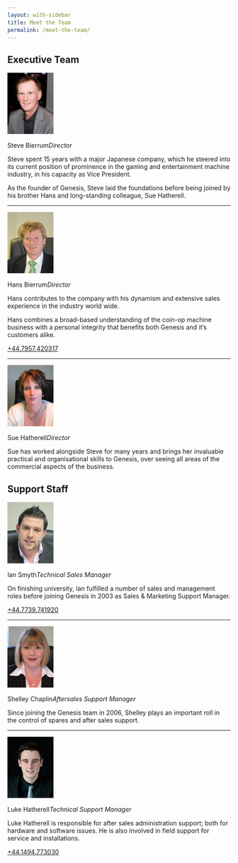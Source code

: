 ```yaml
---
layout: with-sidebar
title: Meet the Team
permalink: /meet-the-team/
---
```



<h2 class="execteam">Executive Team</h2>
<p><img loading="lazy" class="alignnone size-full wp-image-100" title="Steve" src="/images/Steve.jpg"
    alt="" width="104" height="138" /></p>
<div class="bio">
  <p>Steve Bierrum<em>Director</em></p>
  <p>Steve spent 15 years with a major Japanese company, which he steered into its current position of prominence in
    the gaming and entertainment machine industry, in his capacity as Vice President.</p>
  <p>As the founder of Genesis, Steve laid the foundations before being joined by his brother Hans and long-standing
    colleague, Sue Hatherell.</p>
</div>
<hr />
<p><img loading="lazy" class="alignnone size-full wp-image-101" title="Hans" src="/images/Hans.jpg"
    alt="" width="104" height="138" /></p>
<div class="bio">
  <p>Hans Bierrum<em>Director</em></p>
  <p>Hans contributes to the company with his dynamism and extensive sales experience in the industry world wide.
  </p>
  <p>Hans combines a broad-based understanding of the coin-op machine business with a personal integrity that
    benefits both Genesis and it&#8217;s customers alike.</p>
  <p><a href="tel:+441494773030">+44.7957.420317</a></p>
</div>
<hr />
<p><img loading="lazy" class="alignnone size-full wp-image-102" title="sue" src="/images/sue.jpg"
    alt="" width="104" height="138" /></p>
<div class="bio">
  <p>Sue Hatherell<em>Director</em></p>
  <p>Sue has worked alongside Steve for many years and brings her invaluable practical and organisational skills to
    Genesis, over seeing all areas of the commercial aspects of the business.</p>
</div>
<h2 class="suppstaff">Support Staff</h2>
<p><img loading="lazy" class="alignnone size-full wp-image-102" title="ian" src="/images/ian.jpg"
    alt="" width="104" height="138" /></p>
<div class="bio">
  <p>Ian Smyth<em>Technical Sales Manager</em></p>
  <p>On finishing university, Ian fulfilled a number of sales and management roles before joining Genesis in 2003 as
    Sales &amp; Marketing Support Manager.</p>
  <p><a href="tel:+441494773030">+44.7739.741920</a></p>
</div>
<hr />
<p><img loading="lazy" class="alignnone size-full wp-image-102" title="shelley"
    src="/images/Shelley.jpg" alt="" width="104" height="138" /></p>
<div class="bio">
  <p>Shelley Chaplin<em>Aftersales Support Manager</em></p>
  <p>Since joining the Genesis team in 2006, Shelley plays an important roll in the control of spares and after
    sales support.</p>
</div>
<hr />
<p><img loading="lazy" class="alignnone size-full wp-image-102" title="luke" src="/images/luke.jpg"
    alt="" width="104" height="138" /></p>
<div class="bio">
  <p>Luke Hatherell<em>Technical Support Manager</em></p>
  <p>Luke Hatherell is responsible for after sales administration support; both for hardware and software issues. He
    is also involved in field support for service and installations.</p>
  <p><a href="tel:+441494773030">+44.1494.773030</a></p>
</div>